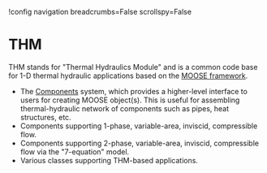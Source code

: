!config navigation breadcrumbs=False scrollspy=False

# THM

THM stands for "Thermal Hydraulics Module" and is a common code base for 1-D thermal
hydraulic applications based on the [MOOSE framework](https://mooseframework.inl.gov/).

- The [Components](syntax/Components/index.md) system, which provides a
  higher-level interface to users for creating MOOSE object(s). This is useful
  for assembling thermal-hydraulic network of components such as pipes, heat
  structures, etc.
- Components supporting 1-phase, variable-area, inviscid, compressible flow.
- Components supporting 2-phase, variable-area, inviscid, compressible flow via
  the "7-equation" model.
- Various classes supporting THM-based applications.

